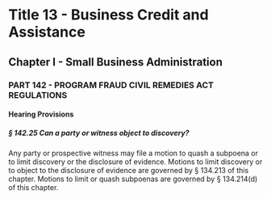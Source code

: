 
# Title 13 - Business Credit and Assistance
## Chapter I - Small Business Administration
### PART 142 - PROGRAM FRAUD CIVIL REMEDIES ACT REGULATIONS
#### Hearing Provisions
##### § 142.25 Can a party or witness object to discovery?

Any party or prospective witness may file a motion to quash a subpoena or to limit discovery or the disclosure of evidence. Motions to limit discovery or to object to the disclosure of evidence are governed by § 134.213 of this chapter. Motions to limit or quash subpoenas are governed by § 134.214(d) of this chapter.
